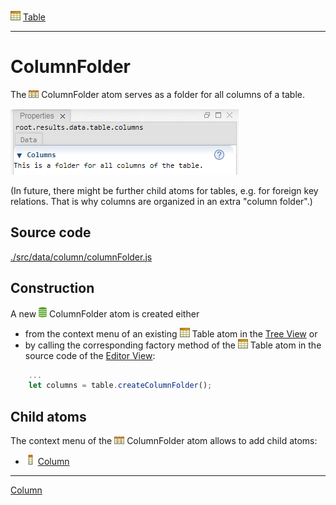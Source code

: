 ![](../../../../icons/table.png) [Table](../table/table.md)

----

# ColumnFolder

The ![](../../../../icons/columnFolder.png) ColumnFolder atom serves as a folder for all columns of a table.   

![](../../../images/columnFolder.png)

(In future, there might be further child atoms for tables, e.g. for foreign key relations. That is why columns are organized in an extra "column folder".)

## Source code

[./src/data/column/columnFolder.js](../../../src/data/column/columnFolder.js)

## Construction

A new ![](../../../../icons/data.png) ColumnFolder atom is created either 

* from the context menu of an existing ![](../../../../icons/table.png) Table atom in the [Tree View](../../views/treeView.md) or 
* by calling the corresponding factory method of the ![](../../../../icons/table.png) Table atom in the source code of the [Editor View](../../views/editorView.md):

```javascript
    ...
    let columns = table.createColumnFolder();	     
```

## Child atoms

The context menu of the ![](../../../../icons/columnFolder.png) ColumnFolder atom allows to add child atoms: 

* ![](../../../../icons/column.png) [Column](./column.md)

----
[Column](./column.md)
